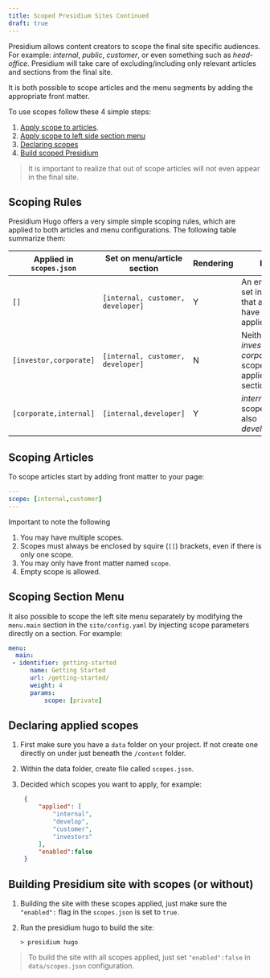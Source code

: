 ```yaml
---
title: Scoped Presidium Sites Continued
draft: true
---
```


Presidium allows content creators to scope the final site specific audiences. For example: _internal_, _public_, _customer_, or even something such as _head-office_. Presidium will take care of excluding/including only relevant articles and sections from the final site.

It is both possible to scope articles and the menu segments by adding the appropriate front matter.

To use scopes follow these 4 simple steps:

1. [Apply scope to articles](#scoping-articles).
2. [Apply scope to left side section menu](#scoping-section-menu)
3. [Declaring scopes](#declaring-applied-scopes)
4. [Build scoped Presidium](#building-presidium-site-with-scopes-or-without)

> It is important to realize that out of scope articles will not even appear in the final site.

## Scoping Rules

Presidium Hugo offers a very simple simple scoping rules, which are applied to both articles and menu configurations. The following table summarize them:

| Applied in `scopes.json` | Set on menu/article section       | Rendering | Rule                                                                  |
| ------------------------ | --------------------------------- | --------- | --------------------------------------------------------------------- |
| `[]`                     | `[internal, customer, developer]` | Y         | An empty rule set indicates that all rules have to applied.           |
| `[investor,corporate]`   | `[internal, customer, developer]` | N         | Neither _investor_, nor _corporate_ scopes applies to section/article |
| `[corporate,internal]`   | `[internal,developer]`            | Y         | _internal_ scoped, but also _developer_.                              |

## Scoping Articles

To scope articles start by adding front matter to your page:

```yaml
---
scope: [internal,customer]
---
```

Important to note the following

1. You may have multiple scopes.
2. Scopes must always be enclosed by squire (`[]`) brackets, even if there is only one scope.
3. You may only have front matter named `scope`.
4. Empty scope is allowed.

## Scoping Section Menu

It also possible to scope the left site menu separately by modifying the `menu.main` section in the `site/config.yaml` by injecting scope parameters directly on a section. For example:

```yaml
menu:
  main:
 - identifier: getting-started
      name: Getting Started
      url: /getting-started/
      weight: 4
      params: 
          scope: [private]  
```

## Declaring applied scopes

1. First make sure you have a `data` folder on your project. If not create one directly on under just beneath the `/content` folder. 
2. Within the data folder, create file called `scopes.json`.
3. Decided which scopes you want to apply, for example:

   ```json
    {
        "applied": [
            "internal",
            "develop",
            "customer",
            "investors"
        ],
        "enabled":false
    }
   ```

## Building Presidium site with scopes (or without)

1. Building the site with these scopes applied, just make sure the `"enabled":` flag in the `scopes.json` is set to `true`.
2. Run the presidium hugo to build the site:

   ```shell
   > presidium hugo
   ```

> To build the site with all scopes applied, just set `"enabled":false` in `data/scopes.json` configuration.

